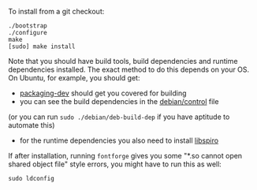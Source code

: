 To install from a git checkout:

```
./bootstrap
./configure
make
[sudo] make install
```

Note that you should have build tools, build dependencies
and runtime dependencies installed. The exact method to do this
depends on your OS. On Ubuntu, for example, you should get:
 - [packaging-dev](https://apps.ubuntu.com/cat/applications/packaging-dev/)
   should get you covered for building
 - you can see the build dependencies in the
   [debian/control](https://github.com/fontforge/fontforge/blob/master/debian/control)
   file

(or you can run `sudo ./debian/deb-build-dep` if you have aptitude to automate this)

 - for the runtime dependencies you also need
   to install [libspiro](https://github.com/fontforge/libspiro)
 
 
If after installation, running `fontforge` gives you some
"*.so cannot open shared object file" style errors, you
might have to run this as well:

    sudo ldconfig
